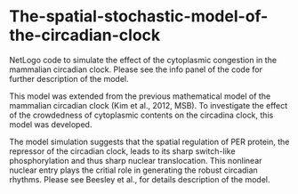 # The-spatial-stochastic-model-of-the-circadian-clock
NetLogo code to simulate the effect of the cytoplasmic congestion in the mammalian circadian clock. Please see the info panel of the code for further description of the model.


This model was extended from the previous mathematical model of the mammalian circadian clock (Kim et al., 2012, MSB). To investigate the effect of the crowdedness of cytoplasmic contents on the circadina clock, this model was developed.

The model simulation suggests that the spatial regulation of PER protein, the repressor of the circadian clock, leads to its sharp switch-like phosphorylation and thus sharp nuclear translocation. This nonlinear nuclear entry plays the critial role in generating the robust circadian rhythms. Please see Beesley et al., for details description of the model.
